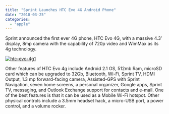 ```yaml
---
title: "Sprint Launches HTC Evo 4G Android Phone"
date: "2010-03-25"
categories: 
  - "apple"
---
```


Sprint announced the first ever 4G phone, HTC Evo 4G, with a massive 4.3’ display, 8mp camera with the capability of 720p video and WimMax as its 4g technology.

[![htc-evo-4g1](http://lh6.ggpht.com/_40bmzDo_mBs/S6uJxvp4bQI/AAAAAAAABDo/I0yzVPYyuL8/htc-evo-4g1_thumb%5B2%5D.jpg?imgmax=800 "htc-evo-4g1")](http://lh6.ggpht.com/_40bmzDo_mBs/S6uJw68rZiI/AAAAAAAABDk/6a5Q7hcf2lc/s1600-h/htc-evo-4g1%5B4%5D.jpg)

Other features of HTC Evo 4g include Android 2.1 OS, 512mb Ram, microSD card which can be upgraded to 32Gb, Bluetooth, Wi-Fi, Sprint TV, HDMI Output, 1.3 mp forward-facing camera, Assisted-GPS with Sprint Navigation, seven home screens, a personal organizer, Google apps, Sprint TV, messaging, and Outlook Exchange support for contacts and e-mail. One of the best features is that it can be used as a Mobile Wi-Fi hotspot. Other physical controls include a 3.5mm headset hack, a micro-USB port, a power control, and a volume rocker.
